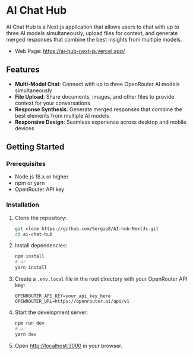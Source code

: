 # AI Chat Hub

AI Chat Hub is a Next.js application that allows users to chat with up to three AI models simultaneously, upload files for context, and generate merged responses that combine the best insights from multiple models.

- Web Page: https://ai-hub-next-js.vercel.app/

## Features

- **Multi-Model Chat**: Connect with up to three OpenRouter AI models simultaneously
- **File Upload**: Share documents, images, and other files to provide context for your conversations
- **Response Synthesis**: Generate merged responses that combine the best elements from multiple AI models
- **Responsive Design**: Seamless experience across desktop and mobile devices

## Getting Started

### Prerequisites

- Node.js 18.x or higher
- npm or yarn
- OpenRouter API key

### Installation

1. Clone the repository:
   ```bash
   git clone https://github.com/Sergip8/AI-hub-NextJs.git
   cd ai-chat-hub
   ```

2. Install dependencies:
   ```bash
   npm install
   # or
   yarn install
   ```

3. Create a `.env.local` file in the root directory with your OpenRouter API key:
   ```
   OPENROUTER_API_KEY=your_api_key_here
   OPENROUTER_URL=https://openrouter.ai/api/v1
   ```

4. Start the development server:
   ```bash
   npm run dev
   # or
   yarn dev
   ```

5. Open [http://localhost:3000](http://localhost:3000) in your browser.

